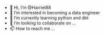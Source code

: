- 👋 Hi, I’m @Harriet88
- 👀 I’m interested in becoming a data engineer
- 🌱 I’m currently learning python and dbt
- 💞️ I’m looking to collaborate on ...
- 📫 How to reach me ...

<!---
Harriet88/Harriet88 is a ✨ special ✨ repository because its `README.md` (this file) appears on your GitHub profile.
You can click the Preview link to take a look at your changes.
--->
